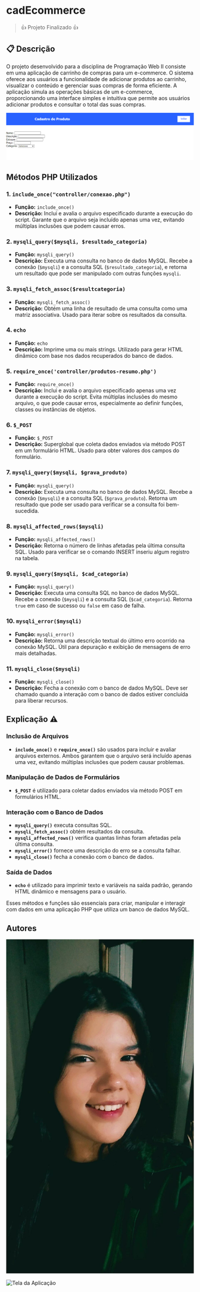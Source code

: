 # cadEcommerce
> 👍 Projeto Finalizado 👍

## 📋 Descrição
O projeto desenvolvido para a disciplina de Programação Web II consiste em uma aplicação de carrinho de compras para um e-commerce. O sistema oferece aos usuários a funcionalidade de adicionar produtos ao carrinho, visualizar o conteúdo e gerenciar suas compras de forma eficiente. A aplicação simula as operações básicas de um e-commerce, proporcionando uma interface simples e intuitiva que permite aos usuários adicionar produtos e consultar o total das suas compras.

![imagem](imagens/cadastrodeproduto.png)

## Métodos PHP Utilizados

### 1. **`include_once("controller/conexao.php")`**
- **Função:** `include_once()`
- **Descrição:** Inclui e avalia o arquivo especificado durante a execução do script. Garante que o arquivo seja incluído apenas uma vez, evitando múltiplas inclusões que podem causar erros.

### 2. **`mysqli_query($mysqli, $resultado_categoria)`**
- **Função:** `mysqli_query()`
- **Descrição:** Executa uma consulta no banco de dados MySQL. Recebe a conexão (`$mysqli`) e a consulta SQL (`$resultado_categoria`), e retorna um resultado que pode ser manipulado com outras funções `mysqli`.

### 3. **`mysqli_fetch_assoc($resultcategoria)`**
- **Função:** `mysqli_fetch_assoc()`
- **Descrição:** Obtém uma linha de resultado de uma consulta como uma matriz associativa. Usado para iterar sobre os resultados da consulta.

### 4. **`echo`**
- **Função:** `echo`
- **Descrição:** Imprime uma ou mais strings. Utilizado para gerar HTML dinâmico com base nos dados recuperados do banco de dados.

### 5. **`require_once('controller/produtos-resumo.php')`**
- **Função:** `require_once()`
- **Descrição:** Inclui e avalia o arquivo especificado apenas uma vez durante a execução do script. Evita múltiplas inclusões do mesmo arquivo, o que pode causar erros, especialmente ao definir funções, classes ou instâncias de objetos.

### 6. **`$_POST`**
- **Função:** `$_POST`
- **Descrição:** Superglobal que coleta dados enviados via método POST em um formulário HTML. Usado para obter valores dos campos do formulário.

### 7. **`mysqli_query($mysqli, $grava_produto)`**
- **Função:** `mysqli_query()`
- **Descrição:** Executa uma consulta no banco de dados MySQL. Recebe a conexão (`$mysqli`) e a consulta SQL (`$grava_produto`). Retorna um resultado que pode ser usado para verificar se a consulta foi bem-sucedida.

### 8. **`mysqli_affected_rows($mysqli)`**
- **Função:** `mysqli_affected_rows()`
- **Descrição:** Retorna o número de linhas afetadas pela última consulta SQL. Usado para verificar se o comando INSERT inseriu algum registro na tabela.

### 9. **`mysqli_query($mysqli, $cad_categoria)`**
- **Função:** `mysqli_query()`
- **Descrição:** Executa uma consulta SQL no banco de dados MySQL. Recebe a conexão (`$mysqli`) e a consulta SQL (`$cad_categoria`). Retorna `true` em caso de sucesso ou `false` em caso de falha.

### 10. **`mysqli_error($mysqli)`**
- **Função:** `mysqli_error()`
- **Descrição:** Retorna uma descrição textual do último erro ocorrido na conexão MySQL. Útil para depuração e exibição de mensagens de erro mais detalhadas.

### 11. **`mysqli_close($mysqli)`**
- **Função:** `mysqli_close()`
- **Descrição:** Fecha a conexão com o banco de dados MySQL. Deve ser chamado quando a interação com o banco de dados estiver concluída para liberar recursos.

## Explicação ⚠️

### Inclusão de Arquivos
- **`include_once()`** e **`require_once()`** são usados para incluir e avaliar arquivos externos. Ambos garantem que o arquivo será incluído apenas uma vez, evitando múltiplas inclusões que podem causar problemas.

### Manipulação de Dados de Formulários
- **`$_POST`** é utilizado para coletar dados enviados via método POST em formulários HTML.

### Interação com o Banco de Dados
- **`mysqli_query()`** executa consultas SQL.
- **`mysqli_fetch_assoc()`** obtém resultados da consulta.
- **`mysqli_affected_rows()`** verifica quantas linhas foram afetadas pela última consulta.
- **`mysqli_error()`** fornece uma descrição do erro se a consulta falhar.
- **`mysqli_close()`** fecha a conexão com o banco de dados.

### Saída de Dados
- **`echo`** é utilizado para imprimir texto e variáveis na saída padrão, gerando HTML dinâmico e mensagens para o usuário.

Esses métodos e funções são essenciais para criar, manipular e interagir com dados em uma aplicação PHP que utiliza um banco de dados MySQL.

## Autores 

![imagem](imagens/duda.jpeg)


<img src="images/duda.jpeg" alt="Tela da Aplicação" width="600"/>

